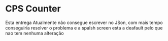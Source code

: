 # CPS Counter

Esta entrega Atualmente não consegue escrever no JSon, com mais tempo conseguiria resolver o problema 
e a spalsh screen esta a deafault pelo que nao tem nenhuma alteração

